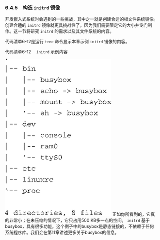 ### 6.4.5　构造 `initrd` 镜像

开发嵌入式系统时会遇到的一些挑战，其中之一就是创建合适的根文件系统镜像。创建合适的 `initrd` 镜像就更具挑战性了，因为我们需要限定它的大小并专门制作。这一节将研究 `initrd` 的需求以及其文件系统的内容。

代码清单6-12是运行 `tree` 命令显示本章示例 `initrd` 镜像的内容。

代码清单6-12　 `initrd` 示例内容



![110.png](../images/110.png)
正如你所看到的，它真的非常小；在未压缩的情况下，它只占用500 KB多一点的空间。 `initrd` 基于busybox，具有很多功能。这个例子中的busybox是静态链接的，不依赖于任何系统程序库。我们会在第11章讲述更多关于busybox的信息。

